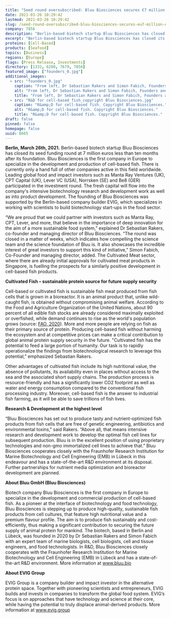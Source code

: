 ```yaml
---
title: "Seed round oversubscribed: Bluu Biosciences secures €7 million – Europe's first cell-based fish biotech company takes off"
date: 2021-03-26 10:29:42
lastmod: 2021-03-26 10:29:42
slug: /seed-round-oversubscribed-bluu-biosciences-secures-eu7-million-europes-first-cell-based
company: 7856
description: "Berlin-based biotech startup Bluu Biosciences has closed its seed funding round at 7 million euros less than ten months after its foundation. Bluu Biosciences is the first company in Europe to specialize in the development and production of cell-based fish."
excerpt: "Berlin-based biotech startup Bluu Biosciences has closed its seed funding round at 7 million euros less than ten months after its foundation. Bluu Biosciences is the first company in Europe to specialize in the development and production of cell-based fish."
proteins: [Cell-Based]
products: [Seafood]
topics: [Business]
regions: [Europe]
flags: [Press Release, Investments]
directory: [1332, 6280, 7679, 7856]
featured_image: ["founders_0.jpg"]
additional_images:
  - src: "founders_0.jpg"
    caption: "From left, Dr Sebastian Rakers and Simon Fabich, Founders and Managing Directors of Bluu Biosciences. Copyright Bluu Biosciences."
    alt: "From left, Dr Sebastian Rakers and Simon Fabich, Founders and Managing Directors of Bluu Biosciences. Copyright Bluu Biosciences."
    title: "From left, Dr Sebastian Rakers and Simon Fabich, Founders and Managing Directors of Bluu Biosciences. Copyright Bluu Biosciences."
  - src: "R&D for cell-based fish_copyright Bluu Biosciences.jpg"
    caption: "R&amp;D for cell-based fish. Copyright Bluu Biosciences."
    alt: "R&amp;D for cell-based fish. Copyright Bluu Biosciences."
    title: "R&amp;D for cell-based fish. Copyright Bluu Biosciences."
draft: false
pinned: false
homepage: false
uuid: 8665
---
```

<p><strong>Berlin, March 26th, 2021.</strong> Berlin-based biotech startup Bluu Biosciences has closed its seed funding round at 7 million euros less than ten months after its foundation. Bluu Biosciences is the first company in Europe to specialize in the development and production of cell-based fish. There is currently only a hand full of other companies active in this field worldwide. Leading global food and impact investors such as Manta Ray Ventures (UK), CPT Capital (UK), Lever VC (USA), Norrsken (SE) and Be8 (GER) participated in the investment round. The fresh capital will flow into the company's intensive biotechnology research and development work as well as into product development. The founding of Bluu Biosciences was supported by the Berlin-based company builder EVIG, which specializes in working with scientists to build biotechnology start-ups in the food sector.</p>
<p>“We are proud that we could partner with investors such as Manta Ray, CPT, Lever, and more, that believe in the importance of deep innovation for the aim of a more sustainable food system,” explained Dr Sebastian Rakers, co-founder and managing director of Bluu Biosciences. “The round was closed in a matter of weeks, which indicates how compelling the science team and the science foundation of Bluu is. It also showcases the incredible interest of great investors to support this kind of initiative,” Simon Fabich, Co-Founder and managing director, added. The Cultivated Meat sector, where there are already initial approvals for cultivated meat products in Singapore, is fuelling the prospects for a similarly positive development in cell-based fish products.</p>
<p><strong>Cultivated Fish – sustainable protein source for future supply security</strong></p>
<p>Cell-based or cultivated fish is sustainable fish meat produced from fish cells that is grown in a bioreactor. It is an animal product that, unlike wild-caught fish, is obtained without compromising animal welfare. According to the Food and Agriculture Organization of the United Nations, about 90 percent of all edible fish stocks are already considered maximally exploited or overfished, while demand continues to rise as the world's population grows (source: <a href="http://www.fao.org/state-of-fisheries-aquaculture/en/">FAO, 2020</a>). More and more people are relying on fish as their primary source of protein. Producing cell-based fish without harming the ecosystem and at competitive prices can make a critical contribution to global animal protein supply security in the future. "Cultivated fish has the potential to feed a large portion of humanity. Our task is to rapidly operationalize the findings from biotechnological research to leverage this potential,” emphasized Sebastian Rakers.</p>
<p>Other advantages of cultivated fish include its high nutritional value, the absence of pollutants, its availability even in places without access to the sea and the associated short supply chains. The production process is resource-friendly and has a significantly lower CO2 footprint as well as water and energy consumption compared to the conventional fish processing industry. Moreover, cell-based fish is the answer to industrial fish farming, as it will be able to save trillions of fish lives.</p>
<p><strong>Research & Development at the highest level</strong></p>
<p>“Bluu Biosciences has set out to produce tasty and nutrient-optimized fish products from fish cells that are free of genetic engineering, antibiotics and environmental toxins," said Rakers. “Above all, that means intensive research and development work to develop the optimal fish cell lines for subsequent production. Bluu is in the excellent position of using proprietary technologies and non-gmo immortalized cell lines to achieve that.” Bluu Biosciences cooperates closely with the Fraunhofer Research Institution for Marine Biotechnology and Cell Engineering (EMB) in Lübeck in this endeavour and has a state-of-the-art R&D environment at its disposal. Further partnerships for nutrient media optimization and bioreactor development are planned.</p>
<p><strong>About Bluu GmbH (Bluu Biosciences)</strong></p>
<p>Biotech company Bluu Biosciences is the first company in Europe to specialize in the development and commercial production of cell-based fish. As a pioneer at the interface of biotechnology and food technology, Bluu Biosciences is stepping up to produce high-quality, sustainable fish products from cell cultures, that feature high nutritional value and a premium flavour profile. The aim is to produce fish sustainably and cost-efficiently, thus making a significant contribution to securing the future supply of animal protein for mankind. The biotech, based in Berlin and Lübeck, was founded in 2020 by Dr Sebastian Rakers and Simon Fabich with an expert team of marine biologists, cell biologists, cell and tissue engineers, and food technologists. In R&D, Bluu Biosciences closely cooperates with the Fraunhofer Research Institution for Marine Biotechnology and Cell Engineering (EMB) in Lübeck and has a state-of-the-art R&D environment. More information at <a href="http://www.bluu.bio">www.bluu.bio</a></p>
<p><strong>About EVIG Group</strong></p>
<p>EVIG Group is a company builder and impact investor in the alternative protein space. Together with pioneering scientists and entrepreneurs, EVIG builds and invests in companies to transform the global food system. EVIG’s focus is on approaches that have technology and science at their core, while having the potential to truly displace animal-derived products. More information at <a href="http://www.evig.group">www.evig.group</a></p>
